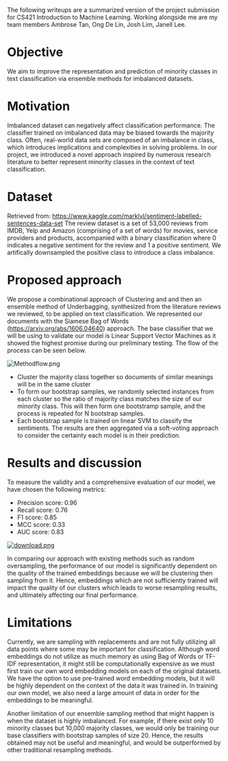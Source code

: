 The following writeups are a summarized version of the project submission for CS421 Introduction to Machine Learning. Working alongside me are my team members Ambrose Tan, Ong De Lin, Josh Lim, Janell Lee. 

# Objective
We aim to improve the representation and prediction of minority classes in text classification via ensemble methods for imbalanced datasets. 

# Motivation

Imbalanced dataset can negatively affect classification performance. The classifier trained on imbalanced data may be biased towards the majority class. Often, real-world data sets are composed of an imbalance in class, which introduces implications and complexities in solving problems. In our project, we introduced a novel approach inspired by numerous research literature to better represent minority classes in the context of text classification. 

# Dataset
Retrieved from: https://www.kaggle.com/marklvl/sentiment-labelled-sentences-data-set 
The review dataset is a set of 53,000 reviews from IMDB, Yelp and Amazon (comprising of a set of words) for movies, service providers and products, accompanied with a binary classification where 0 indicates a negative sentiment for the review and 1 a positive sentiment. We artifically downsampled the positive class to introduce a class imbalance.


# Proposed approach

We propose a combinational approach of Clustering and and then an ensemble method of Underbagging, synthesized from the literature reviews we reviewed, to be applied on text classification. We represented our documents with the Siamese Bag of Words (https://arxiv.org/abs/1606.04640) approach. The base classifier that we will be using to validate our model is Linear Support Vector Machines as it showed the highest promise during our preliminary testing. The flow of the process can be seen below.

<img src="https://imgbbb.com/images/2019/12/08/Methodflow.png" alt="Methodflow.png" border="0" />

* Cluster the majority class together so documents of similar meanings will be in the same cluster
* To form our bootstrap samples, we randomly selected instances from each cluster so the ratio of majority class matches the size of our minority class. This will then form one bootstramp sample, and the process is repeated for N bootstrap samples.
* Each bootstrap sample is trained on linear SVM to classify the sentiments. The results are then aggregated via a soft-voting approach to consider the certainty each model is in their prediction. 

# Results and discussion

To measure the validity and a comprehensive evaluation of our model, we have chosen the following metrics:

* Precision score: 0.96
* Recall score: 0.76
* F1 score: 0.85
* MCC score: 0.33
* AUC score: 0.83

<a href="https://imgbbb.com/image/LSy9Gn"><img src="https://imgbbb.com/images/2019/12/08/download.png" alt="download.png" border="0" /></a>

In comparing our approach with existing methods such as random oversampling, the performance of our model is significantly dependent on the quality of the trained embeddings because we will be clustering then sampling from it. Hence, embeddings which are not sufficiently trained will impact the quality of our clusters which leads to worse resampling results, and ultimately affecting our final performance. 

# Limitations

Currently, we are sampling with replacements and are not fully utilizing all data points where some may be important for classification. Although word embeddings do not utilize as much memory as using Bag of Words or TF-IDF representation, it might still be computationally expensive as we must first train our own word embedding models on each of the original datasets. We have the option to use pre-trained word embedding models, but it will be highly dependent on the context of the data it was trained in. In training our own model, we also need a large amount of data in order for the embeddings to be meaningful.

Another limitation of our ensemble sampling method that might happen is when the dataset is highly imbalanced. For example, if there exist only 10 minority classes but 10,000 majority classes, we would only be training our base classifiers with bootstrap samples of size 20. Hence, the results obtained may not be useful and meaningful, and would be outperformed by other traditional resampling methods.


